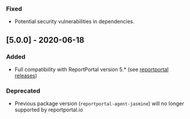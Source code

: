 ### Fixed
- Potential security vulnerabilities in dependencies.

## [5.0.0] - 2020-06-18
### Added
- Full compatibility with ReportPortal version 5.* (see [reportportal releases](https://github.com/reportportal/reportportal/releases))

### Deprecated
- Previous package version (`reportportal-agent-jasmine`) will no longer supported by reportportal.io
